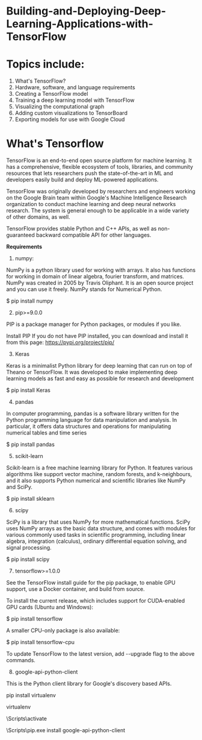 # Building-and-Deploying-Deep-Learning-Applications-with-TensorFlow

# Topics include:

1. What's TensorFlow?
2. Hardware, software, and language requirements
3. Creating a TensorFlow model
4. Training a deep learning model with TensorFlow
5. Visualizing the computational graph
6. Adding custom visualizations to TensorBoard
7. Exporting models for use with Google Cloud


# What's Tensorflow

TensorFlow is an end-to-end open source platform for machine learning. It has a comprehensive, flexible ecosystem of tools, libraries, and community resources that lets researchers push the state-of-the-art in ML and developers easily build and deploy ML-powered applications.

TensorFlow was originally developed by researchers and engineers working on the Google Brain team within Google's Machine Intelligence Research organization to conduct machine learning and deep neural networks research. The system is general enough to be applicable in a wide variety of other domains, as well.

TensorFlow provides stable Python and C++ APIs, as well as non-guaranteed backward compatible API for other languages.

<b>Requirements</b>

1. numpy:

NumPy is a python library used for working with arrays. It also has functions for working in domain of linear algebra, fourier transform, and matrices. NumPy was created in 2005 by Travis Oliphant. It is an open source project and you can use it freely. NumPy stands for Numerical Python.

$ pip install numpy
  
2. pip>=9.0.0

PIP is a package manager for Python packages, or modules if you like.

Install PIP
If you do not have PIP installed, you can download and install it from this page: https://pypi.org/project/pip/

3. Keras

Keras is a minimalist Python library for deep learning that can run on top of Theano or TensorFlow. It was developed to make implementing deep learning models as fast and easy as possible for research and development

$ pip install Keras

4. pandas

In computer programming, pandas is a software library written for the Python programming language for data manipulation and analysis. In particular, it offers data structures and operations for manipulating numerical tables and time series

$ pip install pandas

5. scikit-learn

Scikit-learn is a free machine learning library for Python. It features various algorithms like support vector machine, random forests, and k-neighbours, and it also supports Python numerical and scientific libraries like NumPy and SciPy.

$ pip install sklearn

6. scipy

SciPy is a library that uses NumPy for more mathematical functions. SciPy uses NumPy arrays as the basic data structure, and comes with modules for various commonly used tasks in scientific programming, including linear algebra, integration (calculus), ordinary differential equation solving, and signal processing.

$ pip install scipy

7. tensorflow>=1.0.0

See the TensorFlow install guide for the pip package, to enable GPU support, use a Docker container, and build from source.

To install the current release, which includes support for CUDA-enabled GPU cards (Ubuntu and Windows):

$ pip install tensorflow

A smaller CPU-only package is also available:

$ pip install tensorflow-cpu

To update TensorFlow to the latest version, add --upgrade flag to the above commands.

8. google-api-python-client

This is the Python client library for Google's discovery based APIs. 

pip install virtualenv

<p> virtualenv <your-env> </p>
  
<p> <your-env>\Scripts\activate </p>
  
<p> <your-env>\Scripts\pip.exe install google-api-python-client </p>


